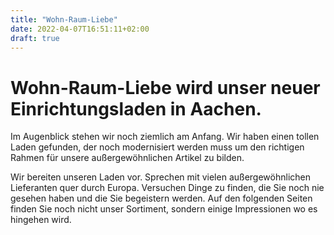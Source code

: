 ```yaml
---
title: "Wohn-Raum-Liebe"
date: 2022-04-07T16:51:11+02:00
draft: true
---
```


# Wohn-Raum-Liebe wird unser neuer Einrichtungsladen in Aachen.

Im Augenblick stehen wir noch ziemlich am Anfang. Wir haben einen tollen Laden
gefunden, der noch modernisiert werden muss um den richtigen Rahmen für unsere
außergewöhnlichen Artikel zu bilden.

Wir bereiten unseren Laden vor. Sprechen mit vielen außergewöhnlichen Lieferanten
quer durch Europa. Versuchen Dinge zu finden, die Sie noch nie gesehen haben und
die Sie begeistern werden. Auf den folgenden Seiten finden Sie noch nicht unser
Sortiment, sondern einige Impressionen wo es hingehen wird.
